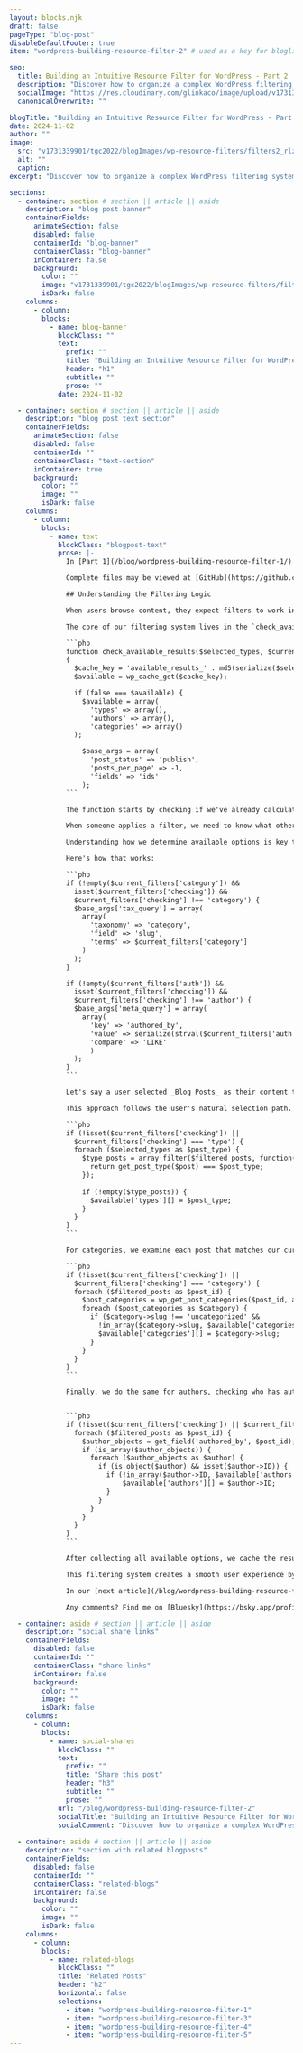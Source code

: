 ```yaml
---
layout: blocks.njk
draft: false
pageType: "blog-post"
disableDefaultFooter: true
item: "wordpress-building-resource-filter-2" # used as a key for bloglist filters

seo:
  title: Building an Intuitive Resource Filter for WordPress - Part 2 | Werner Glinka
  description: "Discover how to organize a complex WordPress filtering system. We'll explore the template structure, caching for performance, and how the code organization reflects user interactions while maintaining developer-friendly architecture."
  socialImage: "https://res.cloudinary.com/glinkaco/image/upload/v1731339901/tgc2022/blogImages/wp-resource-filters/filters2_rlzdmi.jpg"
  canonicalOverwrite: ""

blogTitle: "Building an Intuitive Resource Filter for WordPress - Part 2"
date: 2024-11-02
author: ""
image:
  src: "v1731339901/tgc2022/blogImages/wp-resource-filters/filters2_rlzdmi.jpg"
  alt: ""
  caption:
excerpt: "Discover how to organize a complex WordPress filtering system. We'll explore the template structure, caching for performance, and how the code organization reflects user interactions while maintaining developer-friendly architecture."

sections:
  - container: section # section || article || aside
    description: "blog post banner"
    containerFields:
      animateSection: false
      disabled: false
      containerId: "blog-banner"
      containerClass: "blog-banner"
      inContainer: false
      background:
        color: ""
        image: "v1731339901/tgc2022/blogImages/wp-resource-filters/filters2_rlzdmi.jpg"
        isDark: false
    columns:
      - column:
        blocks:
          - name: blog-banner
            blockClass: ""
            text:
              prefix: ""
              title: "Building an Intuitive Resource Filter for WordPress - Part 2"
              header: "h1"
              subtitle: ""
              prose: ""
            date: 2024-11-02

  - container: section # section || article || aside
    description: "blog post text section"
    containerFields:
      animateSection: false
      disabled: false
      containerId: ""
      containerClass: "text-section"
      inContainer: true
      background:
        color: ""
        image: ""
        isDark: false
    columns:
      - column:
        blocks:
          - name: text
            blockClass: "blogpost-text"
            prose: |-
              In [Part 1](/blog/wordpress-building-resource-filter-1/) of this series, we discussed the main template, `resources.php`. In this blogpost we'll have a closer look into the filtering system that allows users to narrow down their search.

              Complete files may be viewed at [GitHub](https://github.com/wernerglinka/WP-Filter-Files/tree/main)

              ## Understanding the Filtering Logic

              When users browse content, they expect filters to work intuitively. Selecting one filter should automatically update which options make sense in other filters. For example, if users select _Blog Posts_ as a type, they should only see categories and authors with blog posts. Our `check_available_results()` function makes this possible by determining which filter options should be available based on the current selection.

              The core of our filtering system lives in the `check_available_results()` function. It accepts two parameters: the allowed post types and the current filters that have been applied. Here's how it begins:

              ```php
              function check_available_results($selected_types, $current_filters)
              {
                $cache_key = 'available_results_' . md5(serialize($selected_types) . serialize($current_filters));
                $available = wp_cache_get($cache_key);

                if (false === $available) {
                  $available = array(
                    'types' => array(),
                    'authors' => array(),
                    'categories' => array()
                );

                  $base_args = array(
                    'post_status' => 'publish',
                    'posts_per_page' => -1,
                    'fields' => 'ids'
                  );
              ```

              The function starts by checking if we've already calculated the available options for this particular combination of filters. This caching mechanism is essential because calculating available options requires several database queries. If we've seen this combination before, we can return the cached result instead of recalculating everything.

              When someone applies a filter, we need to know what other filter options remain valid. To do this, we apply all current filters except the one we're checking.

              Understanding how we determine available options is key to this filtering system. When users make selections, we know their current choice must be valid—otherwise, they could not have selected it. Using this valid selection as our starting point, we only need to find what options are valid for their next choice.

              Here's how that works:

              ```php
              if (!empty($current_filters['category']) && 
                isset($current_filters['checking']) && 
                $current_filters['checking'] !== 'category') {
                $base_args['tax_query'] = array(
                  array(
                    'taxonomy' => 'category',
                    'field' => 'slug',
                    'terms' => $current_filters['category']
                  )
                );
              }

              if (!empty($current_filters['auth']) && 
                isset($current_filters['checking']) && 
                $current_filters['checking'] !== 'author') {
                $base_args['meta_query'] = array(
                  array(
                    'key' => 'authored_by',
                    'value' => serialize(strval($current_filters['auth'])),
                    'compare' => 'LIKE'
                    )
                );
              }
              ```

              Let's say a user selected _Blog Posts_ as their content type. Since they could select it, we know blog posts exist in our system. When they want to see available categories, we only need to look within blog posts to find which categories are used. If they then select the _Technology_ category, we know both _Blog Posts_ and _Technology_ are a valid combination. To show them, available authors, we simply look for authors who have written blog posts in the _Technology_ category.

              This approach follows the user's natural selection path. Each valid choice helps narrow down the next set of valid options.

              ```php
              if (!isset($current_filters['checking']) || 
                $current_filters['checking'] === 'type') {
                foreach ($selected_types as $post_type) {
                  $type_posts = array_filter($filtered_posts, function($post) use ($post_type) {
                    return get_post_type($post) === $post_type;
                  });
                  
                  if (!empty($type_posts)) {
                    $available['types'][] = $post_type;
                  }
                }
              }
              ```

              For categories, we examine each post that matches our current filters and collect all unique categories they belong to:

              ```php
              if (!isset($current_filters['checking']) || 
                $current_filters['checking'] === 'category') {
                foreach ($filtered_posts as $post_id) {
                  $post_categories = wp_get_post_categories($post_id, array('fields' => 'all'));
                  foreach ($post_categories as $category) {
                    if ($category->slug !== 'uncategorized' && 
                      !in_array($category->slug, $available['categories'])) {
                      $available['categories'][] = $category->slug;
                    }
                  }
                }
              }
              ```

              Finally, we do the same for authors, checking who has authored the content that matches our current filters:


              ```php
              if (!isset($current_filters['checking']) || $current_filters['checking'] === 'author') {
                foreach ($filtered_posts as $post_id) {
                  $author_objects = get_field('authored_by', $post_id);
                  if (is_array($author_objects)) {
                    foreach ($author_objects as $author) {
                      if (is_object($author) && isset($author->ID)) {
                        if (!in_array($author->ID, $available['authors'])) {
                            $available['authors'][] = $author->ID;
                        }
                      }
                    }
                  }
                }
              }
              ```

              After collecting all available options, we cache the results for future use. This means the next time someone applies the same combination of filters, we can return the results instantly without querying the database again.

              This filtering system creates a smooth user experience by automatically disabling impossible combinations. If no blog posts are in the _Technology_ category, the option will be grayed out when _Blog Posts_ is selected as the type. Similarly, if an author has never written a case study, their name will be disabled when _Case Studies_ is chosen as the type.

              In our [next article](/blog/wordpress-building-resource-filter-3/), we'll explore how these options are displayed in the user interface and how we handle the interaction between different types of filters.

              Any comments? Find me on [Bluesky](https://bsky.app/profile/wernerglinka.bsky.social).

  - container: aside # section || article || aside
    description: "social share links"
    containerFields:
      disabled: false
      containerId: ""
      containerClass: "share-links"
      inContainer: false
      background:
        color: ""
        image: ""
        isDark: false
    columns:
      - column:
        blocks:
          - name: social-shares
            blockClass: ""
            text:
              prefix: ""
              title: "Share this post"
              header: "h3"
              subtitle: ""
              prose: ""
            url: "/blog/wordpress-building-resource-filter-2"
            socialTitle: "Building an Intuitive Resource Filter for WordPress - Part 2"
            socialComment: "Discover how to organize a complex WordPress filtering system. We'll explore the template structure, caching for performance, and how the code organization reflects user interactions while maintaining developer-friendly architecture."
            
  - container: aside # section || article || aside
    description: "section with related blogposts"
    containerFields:
      disabled: false
      containerId: ""
      containerClass: "related-blogs"
      inContainer: false
      background:
        color: ""
        image: ""
        isDark: false
    columns:
      - column:
        blocks:
          - name: related-blogs
            blockClass: ""
            title: "Related Posts"
            header: "h2"
            horizontal: false
            selections:
              - item: "wordpress-building-resource-filter-1"
              - item: "wordpress-building-resource-filter-3"
              - item: "wordpress-building-resource-filter-4"
              - item: "wordpress-building-resource-filter-5"
---
```

